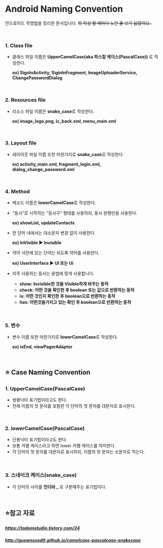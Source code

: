 # Android Naming Convention

안드로이드 작명법을 정리한 문서입니다. ~~뭐 작성 할 때마다 노란 줄 보기 싫잖아요..~~

<br>

### 1. Class file

- 클래스 파일 이름은 **UpperCamelCase(aka 파스칼 케이스(PascalCase))** 로 작성한다.

  **ex) SignInActivity, SiginInFragment, ImageUploaderService, ChangePasswordDialog**

<br>

### 2. Resources file

- 리소스 파일 이름은 **snake_case**로 작성한다.

  **ex) image_logo.png, ic_back.xml, menu_main.xml**

<br>

### 3. Layout file

- 레이아웃 파일 이름 또한 마찬가지로 **snake_case**로 작성한다.

  **ex) activity_main.xml, fragment_login.xml, dialog_change_password.xml**

<br>

### 4. Method

- 메소드 이름은 **lowerCamelCase**로 작성한다.

- "동사"로 시작하는 "동사구" 형태를 사용하되, 동사 원형만을 사용한다.

  **ex) showList, updateContacts**

- 한 단어 내에서는 대소문자 변경 없이 사용한다.

  **ex) InVisible :arrow_forward: Invisible**

- 약어 사전에 있는 단어는 되도록 약어를 사용한다.

  **ex) UserInterface :arrow_forward: UI 또는 Ui**

- 자주 사용하는 동사는 용법에 맞게 사용합니다.
  - **show: Invisible한 것을 Visible하게 바꾸는 동작**
  - **check: 어떤 것을 확인한 후 boolean 또는 값으로 반환하는 동작**
  - **is: 어떤 것인지 확인한 후 boolean으로 반환하는 동작**
  - **has: 어떤것을가지고 있는 확인 후 boolean으로 반환하는 동작**

<br>

### 5. 변수

- 변수 이름 또한 마찬가지로 **lowerCamelCase**로 작성한다.

  **ex) isEnd, viewPagerAdapter**

<br>

## :star: ​Case Naming Convention

### 1. UpperCamelCase(PascalCase)

- 쌍봉낙타 표기법이라고도 한다.
- 전체 이름의 첫 문자를 포함한 각 단어의 첫 문자를 대문자로 표시한다.

<br>

### 2. lowerCamelCase(PascalCase)

- 단봉낙타 표기법이라고도 한다.
- 보통 카멜 케이스라고 하면 lower 카멜 케이스를 의미한다.
- 각 단어의 첫 문자를 대문자로 표시하되, 이름의 첫 문자는 소문자로 적는다.

<br>

### 3. 스네이크 케이스(snake_case)

- 각 단어의 사이를 **언더바 _** 로 구분해주는 표기법이다.

<br>

## :star: ​참고 자료

##### https://tadomstudio.tistory.com/24

##### http://guswnsxodlf.github.io/camelcase-pascalcase-snakecase
